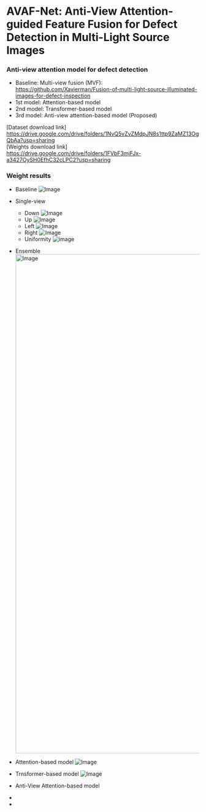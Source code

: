 # AVAF-Net: Anti-View Attention-guided Feature Fusion for Defect Detection in Multi-Light Source Images 
### Anti-view attention model for defect detection
- Baseline: Multi-view fusion (MVF): https://github.com/Xavierman/Fusion-of-multi-light-source-illuminated-images-for-defect-inspection
- 1st model: Attention-based model
- 2nd model: Transformer-based model
- 3rd model: Anti-view attention-based model (Proposed)



[Dataset download link] https://drive.google.com/drive/folders/1NvQ5vZvZMdpJN8s1ttp9ZaMZ13OgQbAa?usp=sharing<br>[Weights download link] https://drive.google.com/drive/folders/1FVbF3mjFJx-a3427OySH0EfhC32cLPC2?usp=sharing



### Weight results
- Baseline
  ![Image](https://github.com/user-attachments/assets/158cb349-0190-4522-b071-a9fa48b39cda)

- Single-view  
    - Down
      ![Image](https://github.com/user-attachments/assets/34b54803-c299-4954-b595-b574734f5232)
    - Up
      ![Image](https://github.com/user-attachments/assets/8396eba6-7115-447d-82ad-8f920a7d070f)
    - Left
      ![Image](https://github.com/user-attachments/assets/1edbcc26-4264-49bb-90e0-1254980695ee)
    - Right
      ![Image](https://github.com/user-attachments/assets/791a0dbe-cfcf-4e47-a6ec-7c1cc9dc32f4)
    - Uniformity
      ![image](https://github.com/user-attachments/assets/00f11c86-87fb-4ea5-89ca-8339ac2fce53)

- Ensemble
  <img width="1302" alt="Image" src="https://github.com/user-attachments/assets/7d965e42-85f5-49e0-86bc-a2a24ea91592" />

- Attention-based model
  ![Image](https://github.com/user-attachments/assets/d2b82867-6c5b-4925-b4e2-ce75b1efbdcd)  

- Trnsformer-based model
  ![Image](https://github.com/user-attachments/assets/b85a9d05-b67a-4e5c-9964-9eac9424d17a)

- Anti-View Attention-based model
- 
- 
